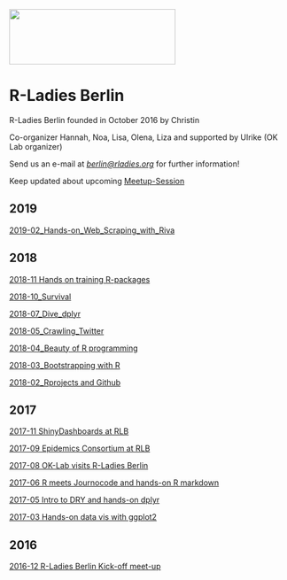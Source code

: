 <img src="https://github.com/rladies/starter-kit/blob/master/logo/R-LadiesGlobal_RBG_online_LogoWithText_Horizontal.png" data-canonical-src="https://github.com/rladies/starter-kit/blob/master/logo/R-LadiesGlobal_RBG_online_LogoWithText_Horizontal.png" width="300" height="100" />
 
  # R-Ladies Berlin
 
  R-Ladies Berlin founded in October 2016 by Christin
  
  Co-organizer Hannah, Noa, Lisa, Olena, Liza and supported by Ulrike (OK Lab organizer)
  
  Send us an e-mail at *berlin@rladies.org*
  for further information!
  
  Keep updated about upcoming [Meetup-Session](https://www.meetup.com/de-DE/rladies-berlin/)
  
  ## 2019
  
  [2019-02_Hands-on_Web_Scraping_with_Riva](https://github.com/rladies/meetup-presentations_berlin/tree/master/2019-02_Hands-on_Web_Scraping_with_Riva)
  
  ## 2018
  
  [2018-11 Hands on training R-packages](https://github.com/rladies/meetup-presentations_berlin/tree/master/2018-11_Hands_on_training_Rpackages)
  
  [2018-10_Survival](https://github.com/rladies/meetup-presentations_berlin/tree/master/2018-10_survival)
  
  [2018-07_Dive_dplyr](https://github.com/rladies/meetup-presentations_berlin/tree/master/2018-07_Dive-dplyr)
  
  [2018-05_Crawling_Twitter](https://github.com/rladies/meetup-presentations_berlin/tree/master/2018-05_Crawling_Twitter)
  
  [2018-04_Beauty of R programming](https://github.com/rladies/meetup-presentations_berlin/tree/master/2018-04_Beauty_Rprogramming)
  
  [2018-03_Bootstrapping with R](https://github.com/rladies/meetup-presentations_berlin/tree/master/2018-03_Bootstrapping-with-R)
  
  [2018-02_Rprojects and Github](https://github.com/rladies/meetup-presentations_berlin/tree/master/2018-02_Rprojects-and-Github)

  
  ## 2017
 [2017-11 ShinyDashboards at RLB](https://github.com/rladies/meetup-presentations_berlin/tree/master/2017-11_ShinyDashboards)  
  
  [2017-09 Epidemics Consortium at RLB](https://github.com/rladies/meetup-presentations_berlin/tree/master/2017-09_EpidemicsConsortium)
  
  [2017-08 OK-Lab visits R-Ladies Berlin](https://github.com/rladies/meetup-presentations_berlin/tree/master/2017-08_OKlabBerlin)
  
   [2017-06 R meets Journocode and hands-on R markdown](https://github.com/rladies/meetup-presentations_berlin/tree/master/2017-06_R_meets_Journocode_Rmarkdown)
   
   [2017-05 Intro to DRY and hands-on dplyr](https://github.com/rladies/meetup-presentations_berlin/tree/master/2017-05_DRYprogramming_dplyr)
   
   [2017-03 Hands-on data vis with ggplot2](https://github.com/rladies/meetup-presentations_berlin/tree/master/2017-01_Hands_on_datavis_ggplot2)
 
 
  ## 2016
   [2016-12 R-Ladies Berlin Kick-off meet-up](https://github.com/rladies/meetup-presentations_berlin/tree/master/2016-12_KickOff_RLB)
 
   

